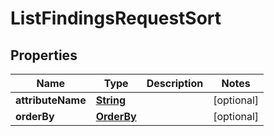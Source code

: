 

# ListFindingsRequestSort


## Properties

| Name | Type | Description | Notes |
|------------ | ------------- | ------------- | -------------|
|**attributeName** | [**String**](String.md) |  |  [optional] |
|**orderBy** | [**OrderBy**](OrderBy.md) |  |  [optional] |



